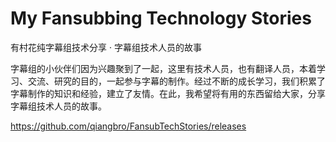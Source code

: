# My Fansubbing Technology Stories
有村花纯字幕组技术分享 · 字幕组技术人员的故事


字幕组的小伙伴们因为兴趣聚到了一起，这里有技术人员，也有翻译人员，本着学习、交流、研究的目的，一起参与字幕的制作。经过不断的成长学习，我们积累了字幕制作的知识和经验，建立了友情。在此，我希望将有用的东西留给大家，分享字幕组技术人员的故事。



https://github.com/qiangbro/FansubTechStories/releases
